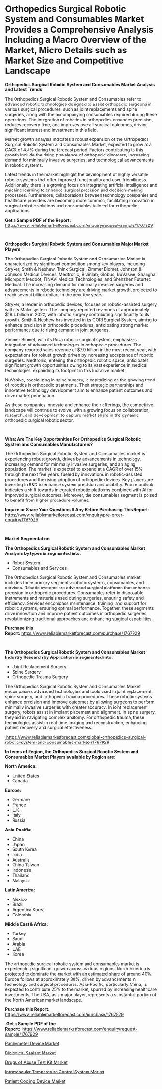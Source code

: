 <p><h1>Orthopedics Surgical Robotic System and Consumables Market Provides a Comprehensive Analysis Including a Macro Overview of the Market, Micro Details such as Market Size and Competitive Landscape</h1></p><p><strong>Orthopedics Surgical Robotic System and Consumables Market Analysis and Latest Trends</strong></p>
<p><p>The Orthopedics Surgical Robotic System and Consumables refer to advanced robotic technologies designed to assist orthopedic surgeons in various surgical procedures, such as joint replacements and spine surgeries, along with the accompanying consumables required during these operations. The integration of robotics in orthopedics enhances precision, reduces recovery time, and improves overall surgical outcomes, driving significant interest and investment in this field.</p><p>Market growth analysis indicates a robust expansion of the Orthopedics Surgical Robotic System and Consumables Market, expected to grow at a CAGR of 4.4% during the forecast period. Factors contributing to this growth include the rising prevalence of orthopedic disorders, increasing demand for minimally invasive surgeries, and technological advancements in robotic systems.</p><p>Latest trends in the market highlight the development of highly versatile robotic systems that offer improved functionality and user-friendliness. Additionally, there is a growing focus on integrating artificial intelligence and machine learning to enhance surgical precision and decision-making processes. Furthermore, collaborations between technology companies and healthcare providers are becoming more common, facilitating innovation in surgical robotic solutions and consumables tailored for orthopedic applications.</p></p>
<p><strong>Get a Sample PDF of the Report:&nbsp;</strong> <a href="https://www.reliablemarketforecast.com/enquiry/request-sample/1767929?utm_campaign=1102&utm_medium=2&utm_source=Github&utm_content=ia&utm_term=05032025&utm_id=orthopedics-surgical-robotic-system-and-consumables">https://www.reliablemarketforecast.com/enquiry/request-sample/1767929</a></p>
<p>&nbsp;</p>
<p><strong>Orthopedics Surgical Robotic System and Consumables Major Market Players</strong></p>
<p><p>The Orthopedics Surgical Robotic System and Consumables Market is characterized by significant competition among key players, including Stryker, Smith & Nephew, Think Surgical, Zimmer Biomet, Johnson & Johnson Medical Devices, Medtronic, Brainlab, Globus, NuVasive, Shanghai Microport Medbot, TINAVI Medical Technologies, and Shenzhen Futurtec Medical. The increasing demand for minimally invasive surgeries and advancements in robotic technology are driving market growth, projected to reach several billion dollars in the next few years.</p><p>Stryker, a leader in orthopedic devices, focuses on robotic-assisted surgery with its Mako system. The company reported revenues of approximately $18.4 billion in 2022, with robotic surgery contributing significantly to its growth. Smith & Nephew has invested in its CORI Surgical System, aiming to enhance precision in orthopedic procedures, anticipating strong market performance due to rising demand in joint surgeries.</p><p>Zimmer Biomet, with its Rosa robotic surgical system, emphasizes integration of advanced technologies in orthopedic procedures. The company reported sales revenue of $7.9 billion in the most recent year, with expectations for robust growth driven by increasing acceptance of robotic surgeries. Medtronic, entering the orthopedic robotic space, anticipates significant growth opportunities owing to its vast experience in medical technologies, expanding its footprint in this lucrative market.</p><p>NuVasive, specializing in spine surgery, is capitalizing on the growing trend of robotics in orthopedic treatments. Their strategic partnerships and innovative technology development aim to enhance patient outcomes and drive market penetration.</p><p>As these companies innovate and enhance their offerings, the competitive landscape will continue to evolve, with a growing focus on collaboration, research, and development to capture market share in the dynamic orthopedic surgical robotic sector.</p></p>
<p>&nbsp;</p>
<p><strong>What Are The Key Opportunities For Orthopedics Surgical Robotic System and Consumables Manufacturers?</strong></p>
<p><p>The Orthopedics Surgical Robotic System and Consumables market is experiencing robust growth, driven by advancements in technology, increasing demand for minimally invasive surgeries, and an aging population. The market is expected to expand at a CAGR of over 15% through the next five years, fueled by innovations in robotic-assisted procedures and the rising adoption of orthopedic devices. Key players are investing in R&D to enhance system precision and usability. Future outlook indicates a shift towards integrated robotic platforms combined with AI for improved surgical outcomes. Moreover, the consumables segment is poised to benefit from higher procedure volumes.</p></p>
<p><strong>Inquire or Share Your Questions If Any Before Purchasing This Report:</strong> <a href="https://www.reliablemarketforecast.com/enquiry/pre-order-enquiry/1767929?utm_campaign=1102&utm_medium=2&utm_source=Github&utm_content=ia&utm_term=05032025&utm_id=orthopedics-surgical-robotic-system-and-consumables">https://www.reliablemarketforecast.com/enquiry/pre-order-enquiry/1767929</a></p>
<p>&nbsp;</p>
<p><strong>Market Segmentation</strong></p>
<p><strong>The Orthopedics Surgical Robotic System and Consumables Market Analysis by types is segmented into:</strong></p>
<p><ul><li>Robot System</li><li>Consumables and Services</li></ul></p>
<p><p>The Orthopedics Surgical Robotic System and Consumables market includes three primary segments: robotic systems, consumables, and services. Robotic systems are advanced surgical platforms that enhance precision in orthopedic procedures. Consumables refer to disposable instruments and materials used during surgeries, ensuring safety and efficiency. Services encompass maintenance, training, and support for robotic systems, ensuring optimal performance. Together, these segments drive innovation and improve patient outcomes in orthopedic surgeries, revolutionizing traditional approaches and enhancing surgical capabilities.</p></p>
<p><strong>Purchase this Report:&nbsp;</strong><a href="https://www.reliablemarketforecast.com/purchase/1767929?utm_campaign=1102&utm_medium=2&utm_source=Github&utm_content=ia&utm_term=05032025&utm_id=orthopedics-surgical-robotic-system-and-consumables">https://www.reliablemarketforecast.com/purchase/1767929</a></p>
<p>&nbsp;</p>
<p><strong>The Orthopedics Surgical Robotic System and Consumables Market Industry Research by Application is segmented into:</strong></p>
<p><ul><li>Joint Replacement Surgery</li><li>Spine Surgery</li><li>Orthopedic Trauma Surgery</li></ul></p>
<p><p>The Orthopedics Surgical Robotic System and Consumables Market encompasses advanced technologies and tools used in joint replacement, spine surgery, and orthopedic trauma procedures. These robotic systems enhance precision and improve outcomes by allowing surgeons to perform minimally invasive surgeries with greater accuracy. In joint replacement surgery, robots assist in implant placement and alignment. In spine surgery, they aid in navigating complex anatomy. For orthopedic trauma, these technologies assist in real-time imaging and reconstruction, enhancing patient recovery and surgical effectiveness.</p></p>
<p><a href="https://www.reliablemarketforecast.com/global-orthopedics-surgical-robotic-system-and-consumables-market-r1767929?utm_campaign=1102&utm_medium=2&utm_source=Github&utm_content=ia&utm_term=05032025&utm_id=orthopedics-surgical-robotic-system-and-consumables">&nbsp;https://www.reliablemarketforecast.com/global-orthopedics-surgical-robotic-system-and-consumables-market-r1767929</a></p>
<p><strong>In terms of Region, the Orthopedics Surgical Robotic System and Consumables Market Players available by Region are:</strong></p>
<p>
    <p> <strong> North America: </strong>
        <ul>
            <li>United States</li>
            <li>Canada</li>
        </ul>
        </p> 
    <p> <strong> Europe: </strong>
        <ul>
            <li>Germany</li>
            <li>France</li>
            <li>U.K.</li>
            <li>Italy</li>
            <li>Russia</li>
        </ul>
        </p> 
    <p> <strong> Asia-Pacific: </strong>
        <ul>
            <li>China</li>
            <li>Japan</li>
            <li>South Korea</li>
            <li>India</li>
            <li>Australia</li>
            <li>China Taiwan</li>
            <li>Indonesia</li>
            <li>Thailand</li>
            <li>Malaysia</li>
        </ul>
        </p> 
    <p> <strong> Latin America: </strong>
        <ul>
            <li>Mexico</li>
            <li>Brazil</li>
            <li>Argentina Korea</li>
            <li>Colombia</li>
        </ul>
        </p> 
    <p> <strong> Middle East & Africa: </strong>
        <ul>
            <li>Turkey</li>
            <li>Saudi</li>
            <li>Arabia</li>
            <li>UAE</li>
            <li>Korea</li>
        </ul>
    </p>
    </p>
<p><p>The orthopedic surgical robotic system and consumables market is experiencing significant growth across various regions. North America is projected to dominate the market with an estimated share of around 40%. Europe follows at approximately 30%, driven by advancements in technology and surgical procedures. Asia-Pacific, particularly China, is expected to contribute 25% to the market, spurred by increasing healthcare investments. The USA, as a major player, represents a substantial portion of the North American market landscape.</p></p>
<p><strong>Purchase this Report: </strong><a href="https://www.reliablemarketforecast.com/purchase/1767929?utm_campaign=1102&utm_medium=2&utm_source=Github&utm_content=ia&utm_term=05032025&utm_id=orthopedics-surgical-robotic-system-and-consumables">https://www.reliablemarketforecast.com/purchase/1767929</a></p>
<p>&nbsp;<strong>Get a Sample PDF of the Report:&nbsp;&nbsp;</strong><a href="https://www.reliablemarketforecast.com/enquiry/request-sample/1767929?utm_campaign=1102&utm_medium=2&utm_source=Github&utm_content=ia&utm_term=05032025&utm_id=orthopedics-surgical-robotic-system-and-consumables">https://www.reliablemarketforecast.com/enquiry/request-sample/1767929</a></p>
<p><strong></strong></p>
<p><p><a href="https://github.com/akitamegge65/Market-Research-Report-List-1/blob/main/pachymeter-device-market.md?utm_campaign=1102&utm_medium=2&utm_source=Github&utm_content=ia&utm_term=05032025&utm_id=orthopedics-surgical-robotic-system-and-consumables">Pachymeter Device Market</a></p><p><a href="https://github.com/benasjuettk3/Market-Research-Report-List-1/blob/main/biological-sealant-market.md?utm_campaign=1102&utm_medium=2&utm_source=Github&utm_content=ia&utm_term=05032025&utm_id=orthopedics-surgical-robotic-system-and-consumables">Biological Sealant Market</a></p><p><a href="https://github.com/cingozascard/Market-Research-Report-List-1/blob/main/drugs-of-abuse-test-kit-market.md?utm_campaign=1102&utm_medium=2&utm_source=Github&utm_content=ia&utm_term=05032025&utm_id=orthopedics-surgical-robotic-system-and-consumables">Drugs of Abuse Test Kit Market</a></p><p><a href="https://github.com/ardgenoud/Market-Research-Report-List-1/blob/main/intravascular-temperature-control-system-market.md?utm_campaign=1102&utm_medium=2&utm_source=Github&utm_content=ia&utm_term=05032025&utm_id=orthopedics-surgical-robotic-system-and-consumables">Intravascular Temperature Control System Market</a></p><p><a href="https://github.com/gauldvikerm6/Market-Research-Report-List-1/blob/main/patient-cooling-device-market.md?utm_campaign=1102&utm_medium=2&utm_source=Github&utm_content=ia&utm_term=05032025&utm_id=orthopedics-surgical-robotic-system-and-consumables">Patient Cooling Device Market</a></p></p>